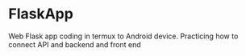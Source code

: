 # FlaskApp
Web Flask app coding in termux to Android device. Practicing how to connect API and backend and front end
